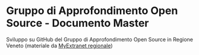 # Gruppo di Approfondimento Open Source - Documento Master
Sviluppo su GitHub del Gruppo di Approfondimento Open Source in Regione Veneto (materiale da [MyExtranet regionale](http://myextranet.regione.veneto.it/web/guest/prodotti/scheda-prodotto/wikivenetopa/-/wiki/WikiVenetoPa/GDA+Open+Source+-+Documento+Master))
